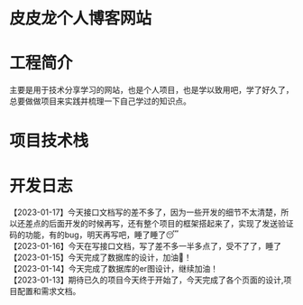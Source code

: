 # 皮皮龙个人博客网站

# 工程简介
主要是用于技术分享学习的网站，也是个人项目，也是学以致用吧，学了好久了，总要做做项目来实践并梳理一下自己学过的知识点。

# 项目技术栈


# 开发日志
【2023-01-17】今天接口文档写的差不多了，因为一些开发的细节不太清楚，所以还差点的后面开发的时候再写，还有整个项目的框架搭起来了，实现了发送验证码的功能，有的bug，明天再写吧，睡了睡了😴\
【2023-01-16】今天在写接口文档，写了差不多一半多点了，受不了了，睡了\
【2023-01-15】今天完成了数据库的设计，加油💪！\
【2023-01-14】今天完成了数据库的er图设计，继续加油！\
【2023-01-13】期待已久的项目今天终于开始了，今天完成了各个页面的设计,项目配置和需求文档。
